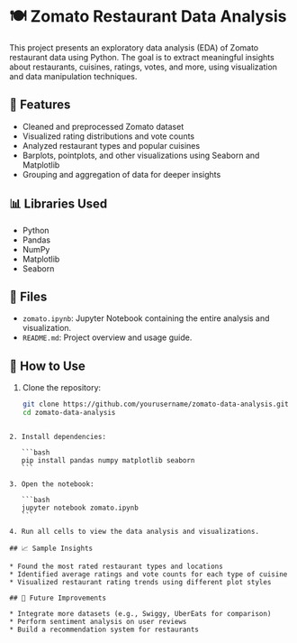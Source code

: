 
# 🍽️ Zomato Restaurant Data Analysis

This project presents an exploratory data analysis (EDA) of Zomato restaurant data using Python. The goal is to extract meaningful insights about restaurants, cuisines, ratings, votes, and more, using visualization and data manipulation techniques.

## 📌 Features

- Cleaned and preprocessed Zomato dataset
- Visualized rating distributions and vote counts
- Analyzed restaurant types and popular cuisines
- Barplots, pointplots, and other visualizations using Seaborn and Matplotlib
- Grouping and aggregation of data for deeper insights

## 📊 Libraries Used

- Python
- Pandas
- NumPy
- Matplotlib
- Seaborn

## 📁 Files

- `zomato.ipynb`: Jupyter Notebook containing the entire analysis and visualization.
- `README.md`: Project overview and usage guide.

## 🚀 How to Use

1. Clone the repository:

   ```bash
   git clone https://github.com/yourusername/zomato-data-analysis.git
   cd zomato-data-analysis
````

2. Install dependencies:

   ```bash
   pip install pandas numpy matplotlib seaborn
   ```

3. Open the notebook:

   ```bash
   jupyter notebook zomato.ipynb
   ```

4. Run all cells to view the data analysis and visualizations.

## 📈 Sample Insights

* Found the most rated restaurant types and locations
* Identified average ratings and vote counts for each type of cuisine
* Visualized restaurant rating trends using different plot styles

## 🔧 Future Improvements

* Integrate more datasets (e.g., Swiggy, UberEats for comparison)
* Perform sentiment analysis on user reviews
* Build a recommendation system for restaurants


